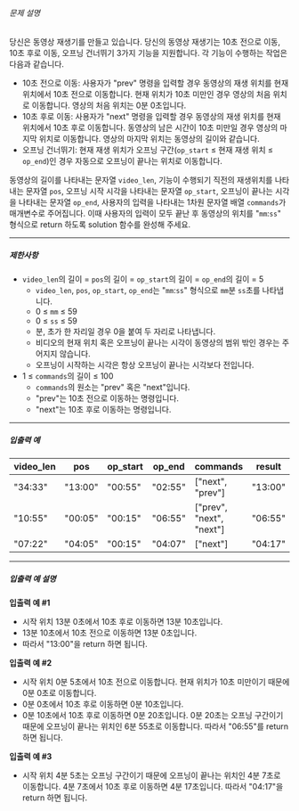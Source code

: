 
###### 문제 설명


당신은 동영상 재생기를 만들고 있습니다. 당신의 동영상 재생기는 10초 전으로 이동, 10초 후로 이동, 오프닝 건너뛰기 3가지 기능을 지원합니다. 각 기능이 수행하는 작업은 다음과 같습니다.


* 10초 전으로 이동: 사용자가 "prev" 명령을 입력할 경우 동영상의 재생 위치를 현재 위치에서 10초 전으로 이동합니다. 현재 위치가 10초 미만인 경우 영상의 처음 위치로 이동합니다. 영상의 처음 위치는 0분 0초입니다.
* 10초 후로 이동: 사용자가 "next" 명령을 입력할 경우 동영상의 재생 위치를 현재 위치에서 10초 후로 이동합니다. 동영상의 남은 시간이 10초 미만일 경우 영상의 마지막 위치로 이동합니다. 영상의 마지막 위치는 동영상의 길이와 같습니다.
* 오프닝 건너뛰기: 현재 재생 위치가 오프닝 구간(`op_start` ≤ 현재 재생 위치 ≤ `op_end`)인 경우 자동으로 오프닝이 끝나는 위치로 이동합니다.


동영상의 길이를 나타내는 문자열 `video_len`, 기능이 수행되기 직전의 재생위치를 나타내는 문자열 `pos`, 오프닝 시작 시각을 나타내는 문자열 `op_start`, 오프닝이 끝나는 시각을 나타내는 문자열 `op_end`, 사용자의 입력을 나타내는 1차원 문자열 배열 `commands`가 매개변수로 주어집니다. 이때 사용자의 입력이 모두 끝난 후 동영상의 위치를 "`mm`:`ss`" 형식으로 return 하도록 solution 함수를 완성해 주세요.




---


##### 제한사항


* `video_len`의 길이 \= `pos`의 길이 \= `op_start`의 길이 \= `op_end`의 길이 \= 5
	+ `video_len`, `pos`, `op_start`, `op_end`는 "`mm`:`ss`" 형식으로 `mm`분 `ss`초를 나타냅니다.
	+ 0 ≤ `mm` ≤ 59
	+ 0 ≤ `ss` ≤ 59
	+ 분, 초가 한 자리일 경우 0을 붙여 두 자리로 나타냅니다.
	+ 비디오의 현재 위치 혹은 오프닝이 끝나는 시각이 동영상의 범위 밖인 경우는 주어지지 않습니다.
	+ 오프닝이 시작하는 시각은 항상 오프닝이 끝나는 시각보다 전입니다.
* 1 ≤ `commands`의 길이 ≤ 100
	+ `commands`의 원소는 "prev" 혹은 "next"입니다.
	+ "prev"는 10초 전으로 이동하는 명령입니다.
	+ "next"는 10초 후로 이동하는 명령입니다.




---


##### 입출력 예




| video\_len | pos | op\_start | op\_end | commands | result |
| --- | --- | --- | --- | --- | --- |
| "34:33" | "13:00" | "00:55" | "02:55" | \["next", "prev"] | "13:00" |
| "10:55" | "00:05" | "00:15" | "06:55" | \["prev", "next", "next"] | "06:55" |
| "07:22" | "04:05" | "00:15" | "04:07" | \["next"] | "04:17" |




---


##### 입출력 예 설명


**입출력 예 \#1**


* 시작 위치 13분 0초에서 10초 후로 이동하면 13분 10초입니다.
* 13분 10초에서 10초 전으로 이동하면 13분 0초입니다.
* 따라서 "13:00"을 return 하면 됩니다.


**입출력 예 \#2**


* 시작 위치 0분 5초에서 10초 전으로 이동합니다. 현재 위치가 10초 미만이기 때문에 0분 0초로 이동합니다.
* 0분 0초에서 10초 후로 이동하면 0분 10초입니다.
* 0분 10초에서 10초 후로 이동하면 0분 20초입니다. 0분 20초는 오프닝 구간이기 때문에 오프닝이 끝나는 위치인 6분 55초로 이동합니다. 따라서 "06:55"를 return 하면 됩니다.


**입출력 예 \#3**


* 시작 위치 4분 5초는 오프닝 구간이기 때문에 오프닝이 끝나는 위치인 4분 7초로 이동합니다. 4분 7초에서 10초 후로 이동하면 4분 17초입니다. 따라서 "04:17"을 return 하면 됩니다.



